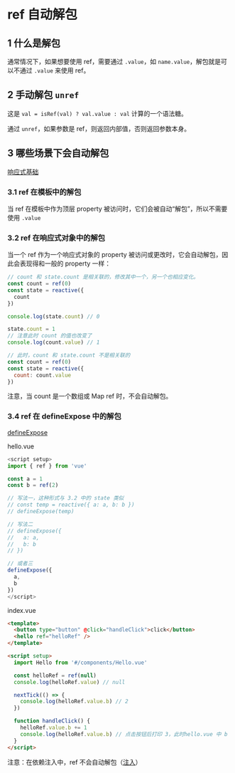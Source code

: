 # ref 自动解包

## 1 什么是解包

通常情况下，如果想要使用 ref，需要通过 `.value`，如 `name.value`，解包就是可以不通过 `.value` 来使用 ref。

## 2 手动解包 `unref`

这是 `val = isRef(val) ? val.value : val` 计算的一个语法糖。

通过 `unref`，如果参数是 ref，则返回内部值，否则返回参数本身。

## 3 哪些场景下会自动解包

[响应式基础](https://staging-cn.vuejs.org/guide/essentials/reactivity-fundamentals.html#reactivity-fundamentals)

### 3.1 ref 在模板中的解包

当 ref 在模板中作为顶层 property 被访问时，它们会被自动“解包”，所以不需要使用 `.value`

### 3.2 ref 在响应式对象中的解包

当一个 ref 作为一个响应式对象的 property 被访问或更改时，它会自动解包，因此会表现得和一般的 property 一样：

```js
// count 和 state.count 是相关联的，修改其中一个，另一个也相应变化。
const count = ref(0)
const state = reactive({
  count
})

console.log(state.count) // 0

state.count = 1
// 注意此时 count 的值也改变了
console.log(count.value) // 1
```

```js
// 此时，count 和 state.count 不是相关联的
const count = ref(0)
const state = reactive({
  count: count.value
})
```

注意，当 count 是一个数组或 Map ref 时，不会自动解包。 

### 3.4 ref 在 defineExpose 中的解包

[defineExpose](https://staging-cn.vuejs.org/api/sfc-script-setup.html#defineexpose)

hello.vue

```js
<script setup>
import { ref } from 'vue'

const a = 1
const b = ref(2)

// 写法一，这种形式与 3.2 中的 state 类似
// const temp = reactive({ a: a, b: b })
// defineExpose(temp)

// 写法二
// defineExpose({
//   a: a,
//   b: b
// })

// 或者三
defineExpose({
  a,
  b
})
</script>
```

index.vue

```html
<template>
  <button type="button" @click="handleClick">click</button>
  <hello ref="helloRef" />
</template>

<script setup>
  import Hello from '#/components/Hello.vue'

  const helloRef = ref(null)
  console.log(helloRef.value) // null

  nextTick(() => {
    console.log(helloRef.value.b) // 2
  })

  function handleClick() {
    helloRef.value.b += 1
    console.log(helloRef.value.b) // 点击按钮后打印 3，此时hello.vue 中 b 的值变为 3
  }
</script>
```

注意：在依赖注入中，ref 不会自动解包（[注入](https://staging-cn.vuejs.org/guide/components/provide-inject.html#inject)）
